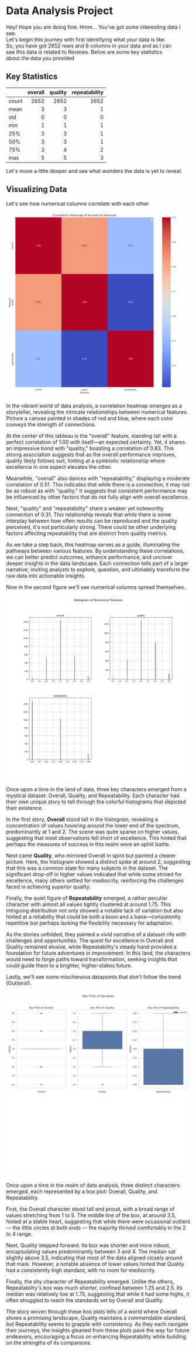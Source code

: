 
# Data Analysis Project 
Hey! Hope you are doing fine. Hmm... You've got some interesting data I see.  
Let's begin this journey with first identifying what your data is like.  
So, you have got 2652 rows and 8 columns in your data and as I can  
see this data is related to Reviews. Below are some key statistics  
about the data you provided  

## Key Statistics
|       |   overall |   quality |   repeatability |
|:------|----------:|----------:|----------------:|
| count |      2652 |      2652 |            2652 |
| mean  |         3 |         3 |               1 |
| std   |         0 |         0 |               0 |
| min   |         1 |         1 |               1 |
| 25%   |         3 |         3 |               1 |
| 50%   |         3 |         3 |               1 |
| 75%   |         3 |         4 |               2 |
| max   |         5 |         5 |               3 |  
  
Let's move a little deeper and see what wonders the data is yet to reveal.
  
## Visualizing Data
Let's see how numerical columns correlate with each other  
  
![Figure](./corr_hmap.png)

  
In the vibrant world of data analysis, a correlation heatmap emerges as a storyteller, revealing the intricate relationships between numerical features. Picture a canvas painted in shades of red and blue, where each color conveys the strength of connections.

At the center of this tableau is the "overall" feature, standing tall with a perfect correlation of 1.00 with itself—an expected certainty. Yet, it shares an impressive bond with "quality," boasting a correlation of 0.83. This strong association suggests that as the overall performance improves, quality likely follows suit, hinting at a symbiotic relationship where excellence in one aspect elevates the other.

Meanwhile, "overall" also dances with "repeatability," displaying a moderate correlation of 0.51. This indicates that while there is a connection, it may not be as robust as with "quality." It suggests that consistent performance may be influenced by other factors that do not fully align with overall excellence.

Next, "quality" and "repeatability" share a weaker yet noteworthy connection of 0.31. This relationship reveals that while there is some interplay between how often results can be reproduced and the quality perceived, it's not particularly strong. There could be other underlying factors affecting repeatability that are distinct from quality metrics.

As we take a step back, this heatmap serves as a guide, illuminating the pathways between various features. By understanding these correlations, we can better predict outcomes, enhance performance, and uncover deeper insights in the data landscape. Each connection tells part of a larger narrative, inviting analysts to explore, question, and ultimately transform the raw data into actionable insights. 

Now in the second figure we'll see numerical columns spread themselves.  
  
![Figure](./histogram.png)

  
Once upon a time in the land of data, three key characters emerged from a mystical dataset: Overall, Quality, and Repeatability. Each character had their own unique story to tell through the colorful histograms that depicted their existence.

In the first story, **Overall** stood tall in the histogram, revealing a concentration of values hovering around the lower end of the spectrum, predominantly at 1 and 2. The scene was quite sparse on higher values, suggesting that most observations fell short of excellence. This hinted that perhaps the measures of success in this realm were an uphill battle.

Next came **Quality**, who mirrored Overall in spirit but painted a clearer picture. Here, the histogram showed a distinct spike at around 2, suggesting that this was a common state for many subjects in the dataset. The significant drop-off in higher values indicated that while some strived for excellence, many others settled for mediocrity, reinforcing the challenges faced in achieving superior quality.

Finally, the quiet figure of **Repeatability** emerged, a rather peculiar character with almost all values tightly clustered at around 1.75. This intriguing distribution not only showed a notable lack of variation but also hinted at a reliability that could be both a boon and a bane—consistently repetitive but perhaps lacking the flexibility necessary for adaptation.

As the stories unfolded, they painted a vivid narrative of a dataset rife with challenges and opportunities. The quest for excellence in Overall and Quality remained elusive, while Repeatability's steady hand provided a foundation for future adventures in improvement. In this land, the characters would need to forge paths toward transformation, seeking insights that could guide them to a brighter, higher-stakes future.

Lastly, we'll see some mischievous datapoints that don't follow the trend (Outliers!).  
  
![Figure](./box_plot.png)

  
Once upon a time in the realm of data analysis, three distinct characters emerged, each represented by a box plot: Overall, Quality, and Repeatability. 

First, the Overall character stood tall and proud, with a broad range of values stretching from 1 to 5. The middle line of the box, at around 3.5, hinted at a stable heart, suggesting that while there were occasional outliers — the little circles at both ends — the majority thrived comfortably in the 2 to 4 range.

Next, Quality stepped forward. Its box was shorter and more robust, encapsulating values predominantly between 3 and 4. The median sat slightly above 3.5, indicating that most of the data aligned closely around that mark. However, a notable absence of lower values hinted that Quality had a consistently high standard, with no room for mediocrity.

Finally, the shy character of Repeatability emerged. Unlike the others, Repeatability's box was much shorter, confined between 1.25 and 2.5. Its median was relatively low at 1.75, suggesting that while it had some highs, it often struggled to reach the standards set by Overall and Quality. 

The story woven through these box plots tells of a world where Overall shows a promising landscape, Quality maintains a commendable standard, but Repeatability seems to grapple with consistency. As they each navigate their journeys, the insights gleaned from these plots pave the way for future endeavors, encouraging a focus on enhancing Repeatability while building on the strengths of its companions.

